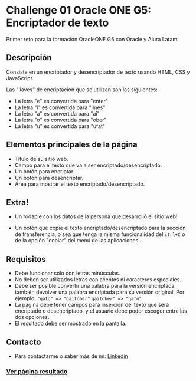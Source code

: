 # Challenge 01 Oracle ONE G5: Encriptador de texto
Primer reto para la formación OracleONE G5 con Oracle y Alura Latam.

## Descripción
Consiste en un encriptador y desencriptador de texto usando HTML, CSS y JavaScript.

Las "llaves" de encriptación que se utilizan son las siguientes:
* La letra "e" es convertida para "enter"
* La letra "i" es convertida para "imes"
* La letra "a" es convertida para "ai"
* La letra "o" es convertida para "ober"
* La letra "u" es convertida para "ufat"

## Elementos principales de la página
* Título de su sitio web.
* Campo para el texto que va a ser encriptado/desencriptado.
* Un botón para encriptar.
* Un botón para desencriptar.
* Área para mostrar el texto encriptado/desencriptado.


## Extra!
* Un rodapie  con los datos de la persona que desarrolló el sitio web!
- Un botón que copie el texto encriptado/desencriptado para la sección de transferencia, o sea que tenga la misma funcionalidad del `ctrl+C` o de la opción "copiar" del menú de las aplicaciones.

## Requisitos
- Debe funcionar solo con letras minúsculas.
- No deben ser utilizados letras con acentos ni caracteres especiales.
- Debe ser posible convertir una palabra para la versión encriptada también devolver una palabra encriptada para su versión original.
  Por ejemplo:
  `"gato" => "gaitober"`
  `gaitober" => "gato"`
- La página debe tener campos para inserción del texto que será encriptado o desencriptado, y el usuario debe poder escoger entre las dos opciones.
- El resultado debe ser mostrado en la pantalla.

## Contacto
* Para contactarme o saber más de mi: [Linkedin](https://www.linkedin.com/in/pauloamacias/)

### <a href="https://pauloamacias.github.io/Encriptador/" target="_blank">Ver página resultado</a>
